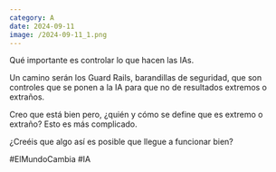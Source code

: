 ```yaml
--- 
category: A 
date: 2024-09-11 
image: /2024-09-11_1.png 
--- 
```


Qué importante es controlar lo que hacen las IAs. 

Un camino serán los Guard Rails, barandillas de seguridad, que son controles que se ponen a la IA para que no de resultados extremos o extraños. 

Creo que está bien pero, ¿quién y cómo se define que es extremo o extraño? Esto es más complicado. 

¿Creéis que algo así es posible que llegue a funcionar bien?

#ElMundoCambia  #IA